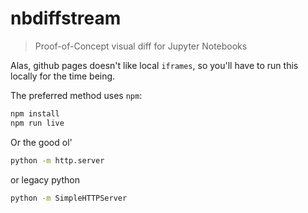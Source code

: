 # nbdiffstream
> Proof-of-Concept visual diff for Jupyter Notebooks

Alas, github pages doesn't like local `iframes`, so you'll have to run
this locally for the time being.

The preferred method uses `npm`:
```bash
npm install
npm run live
```

Or the good ol'
```bash
python -m http.server
```

or legacy python

```bash
python -m SimpleHTTPServer
```
